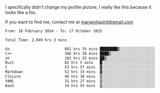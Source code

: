 I specifically didn't change my profile picture, I really like this because it looks like a fox.

If you want to find me, contact me at marsevilspirit@gmail.com

<!--START_SECTION:waka-->

```txt
From: 18 February 2024 - To: 17 October 2025

Total Time: 2,049 hrs 3 mins

Go                         681 hrs 35 mins ████████▒░░░░░░░░░░░░░░░░   33.26 %
C++                        366 hrs 20 mins ████▒░░░░░░░░░░░░░░░░░░░░   17.88 %
sh                         183 hrs 55 mins ██▒░░░░░░░░░░░░░░░░░░░░░░   08.98 %
Rust                       82 hrs 5 mins   █░░░░░░░░░░░░░░░░░░░░░░░░   04.01 %
C                          53 hrs 57 mins  ▓░░░░░░░░░░░░░░░░░░░░░░░░   02.63 %
Markdown                   52 hrs 33 mins  ▓░░░░░░░░░░░░░░░░░░░░░░░░   02.56 %
Clojure                    40 hrs 38 mins  ▒░░░░░░░░░░░░░░░░░░░░░░░░   01.98 %
YAML                       31 hrs 27 mins  ▒░░░░░░░░░░░░░░░░░░░░░░░░   01.54 %
Bash                       19 hrs 55 mins  ▒░░░░░░░░░░░░░░░░░░░░░░░░   00.97 %
```

<!--END_SECTION:waka-->

